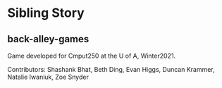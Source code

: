 # Sibling Story

## back-alley-games

Game developed for Cmput250 at the U of A, Winter2021.

Contributors: Shashank Bhat, Beth Ding, Evan Higgs, Duncan Krammer, Natalie Iwaniuk, Zoe Snyder
